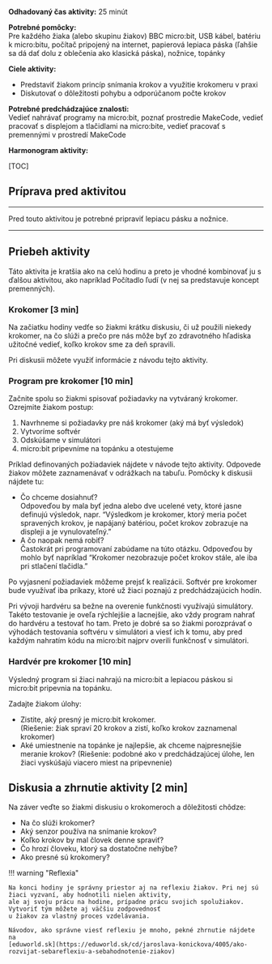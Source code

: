 <!--
**Pomocné materiály:**

* [Prezentácia]()
-->

**Odhadovaný čas aktivity:** 25 minút

**Potrebné pomôcky:**  
Pre každého žiaka (alebo skupinu žiakov) BBC micro:bit, USB kábel, batériu k micro:bitu, počítač pripojený na internet,
papierová lepiaca páska (ľahšie sa dá dať dolu z oblečenia ako klasická páska), nožnice, topánky

**Ciele aktivity:**

* Predstaviť žiakom princíp snímania krokov a využitie krokomeru v praxi
* Diskutovať o dôležitosti pohybu a odporúčanom počte krokov

**Potrebné predchádzajúce znalosti:**  
Vedieť nahrávať programy na micro:bit, poznať prostredie MakeCode, vedieť pracovať s displejom a tlačidlami na
micro:bite, vedieť pracovať s premennými v prostredí MakeCode

**Harmonogram aktivity:**

[TOC]

## Príprava pred aktivitou
---

Pred touto aktivitou je potrebné pripraviť lepiacu pásku a nožnice.

---
## Priebeh aktivity
Táto aktivita je kratšia ako na celú hodinu a preto je vhodné kombinovať ju s ďalšou aktivitou,
ako napríklad Počítadlo ľudí (v nej sa predstavuje koncept premenných).

### Krokomer [3 min]
Na začiatku hodiny vedťe so žiakmi krátku diskusiu, či už použili niekedy krokomer, na čo slúži
a prečo pre nás môže byť zo zdravotného hľadiska užitočné vedieť, koľko krokov sme za deň spravili.

Pri diskusii môžete využiť informácie z návodu tejto aktivity.
 
### Program pre krokomer [10 min]
Začnite spolu so žiakmi spisovať požiadavky na vytváraný krokomer. Ozrejmite žiakom postup:
 
1. Navrhneme si požiadavky pre náš krokomer (aký má byť výsledok)
2. Vytvoríme softvér
3. Odskúšame v simulátori
4. micro:bit pripevníme na topánku a otestujeme

Príklad definovaných požiadaviek nájdete v návode tejto aktivity. Odpovede žiakov môžete zaznamenávať
v odrážkach na tabuľu. Pomôcky k diskusii nájdete tu:

*   Čo chceme dosiahnuť?  
    Odpoveďou by mala byť jedna alebo dve ucelené vety, ktoré jasne definujú výsledok, napr. “Výsledkom je krokomer, ktorý
    meria počet spravených krokov, je napájaný batériou, počet krokov zobrazuje na displeji a je vynulovateľný.”
*   A čo naopak nemá robiť?  
    Častokrát pri programovaní zabúdame na túto otázku. Odpoveďou by mohlo byť napríklad “Krokomer nezobrazuje počet krokov
    stále, ale iba pri stlačení tlačidla.”

Po vyjasnení požiadaviek môžeme prejsť k realizácii. Softvér pre krokomer bude využívať iba príkazy, ktoré už žiaci poznajú
z predchádzajúcich hodín.

Pri vývoji hardvéru sa bežne na overenie funkčnosti využívajú simulátory. Takéto testovanie je oveľa rýchlejšie
a lacnejšie, ako vždy program nahrať do hardvéru a testovať ho tam. Preto je dobré sa so žiakmi porozprávať o výhodách
testovania softvéru v simulátori a viesť ich k tomu, aby pred každým nahratím kódu na micro:bit najprv overili funkčnosť v simulátori. 



### Hardvér pre krokomer [10 min]
Výsledný program si žiaci nahrajú na micro:bit a lepiacou páskou si micro:bit pripevnia na topánku.

Zadajte žiakom úlohy:

* Zistite, aký presný je micro:bit krokomer.  
  (Riešenie: žiak spraví 20 krokov a zistí, koľko krokov zaznamenal krokomer)
* Aké umiestnenie na topánke je najlepšie, ak chceme najpresnejšie meranie krokov?
  (Riešenie: podobné ako v predchádzajúcej úlohe, len žiaci vyskúšajú viacero miest na pripevnenie)
 
## Diskusia a zhrnutie aktivity [2 min]
Na záver veďte so žiakmi diskusiu o krokomeroch a dôležitosti chôdze:

*   Na čo slúži krokomer?
*   Aký senzor používa na snímanie krokov?
*   Koľko krokov by mal človek denne spraviť?
*   Čo hrozí človeku, ktorý sa dostatočne nehýbe?
*   Ako presné sú krokomery?


!!! warning "Reflexia"
    
    Na konci hodiny je správny priestor aj na reflexiu žiakov. Pri nej sú žiaci vyzvaní, aby hodnotili nielen aktivity,
    ale aj svoju prácu na hodine, prípadne prácu svojich spolužiakov. Vytvoriť tým môžete aj väčšiu zodpovednosť
    u žiakov za vlastný proces vzdelávania.  
    
    Návodov, ako správne viesť reflexiu je mnoho, pekné zhrnutie nájdete na
    [eduworld.sk](https://eduworld.sk/cd/jaroslava-konickova/4005/ako-rozvijat-sebareflexiu-a-sebahodnotenie-ziakov)
